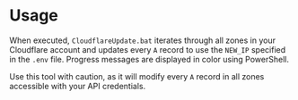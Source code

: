 # Usage

When executed, `CloudflareUpdate.bat` iterates through all zones in your Cloudflare account and updates every `A` record to use the `NEW_IP` specified in the `.env` file. Progress messages are displayed in color using PowerShell.

Use this tool with caution, as it will modify every `A` record in all zones accessible with your API credentials.
